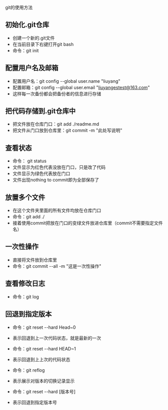 git的使用方法

## 初始化.git仓库
- 创建一个新的.git文件
- 在当前目录下右键打开git bash
- 命令：git init

## 配置用户名及邮箱 
- 配置用户名：git config --global user.name "liuyang"
- 配置邮箱：git config --global user.email "liuyangestest@163.com"
- 这样每一次备份都会把备份者的信息进行存储

## 把代码存储到.git仓库中
- 把文件放在仓库门口：git add ./readme.md
- 把文件从门口放到仓库里：git commit -m "此处写说明"

## 查看状态
- 命令： git status
- 文件显示为红色代表没放在门口，只是改了代码
- 文件显示为绿色代表放在门口
- 文件出现nothing to commit即为全部保存了

## 放置多个文件
- 在这个文件夹里面的所有文件均放在仓库门口
- 命令：git add ./
- 接着使用commit把放在门口的变绿文件放进仓库里（commit不需要指定文件名）

## 一次性操作
- 直接将文件放到仓库里
- 命令：git commit --all -m "这是一次性操作"

## 查看修改日志
- 命令：git log

## 回退到指定版本
- 命令：git reset --hard Head~0
+ 表示回退到上一次代码状态，就是最新的一次
- 命令：git reset --hard HEAD~1
+ 表示回退到上上次的代码状态
- 命令：git reflog
+ 表示展示对版本的切换记录显示
- 命令：git reset --hard [版本号]
+ 表示回退到指定版本号
